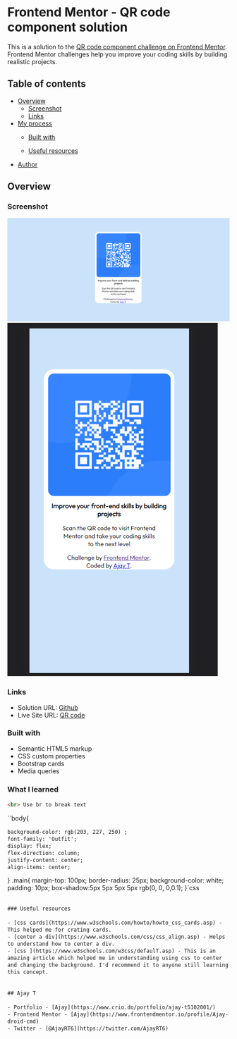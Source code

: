 # Frontend Mentor - QR code component solution

This is a solution to the [QR code component challenge on Frontend Mentor](https://www.frontendmentor.io/challenges/qr-code-component-iux_sIO_H). Frontend Mentor challenges help you improve your coding skills by building realistic projects. 

## Table of contents

- [Overview](#overview)
  - [Screenshot](#screenshot)
  - [Links](#links)
- [My process](#my-process)
  - [Built with](#built-with)

  - [Useful resources](#useful-resources)
- [Author](#author)


## Overview

### Screenshot

![Desktop image](./outputsolution/desk%201.png)
![Mobile view](./outputsolution/mobile%20.png)



### Links

- Solution URL: [Github](https://github.com/Ajay-droid-cmd/Frontend-mentors/tree/master/Challenge%20%231/qr-code-component-main)
- Live Site URL: [QR code](https://qrcode-t71i8yzmm-ajay-droid-cmd.vercel.app/)



### Built with

- Semantic HTML5 markup
- CSS custom properties
- Bootstrap cards
- Media queries 


### What I learned


```html
<br> Use br to break text
```
``body{
    
    background-color: rgb(203, 227, 250) ;
    font-family: 'Outfit';
    display: flex;
    flex-direction: column;
    justify-content: center;
    align-items: center;
}
.main{
    margin-top: 100px;
   border-radius: 25px;
   background-color: white;
   padding: 10px;
   box-shadow:5px 5px 5px 5px rgb(0, 0, 0,0.1);
}`css

```

### Useful resources

- [css cards](https://www.w3schools.com/howto/howto_css_cards.asp) - This helped me for crating cards.
- [center a div](https://www.w3schools.com/css/css_align.asp) - Helps to understand how to center a div.
- [css ](https://www.w3schools.com/w3css/defaulT.asp) - This is an amazing article which helped me in understanding using css to center and changing the background. I'd recommend it to anyone still learning this concept.


## Ajay T

- Portfolio - [Ajay](https://www.crio.do/portfolio/ajay-t5102001/)
- Frontend Mentor - [Ajay](https://www.frontendmentor.io/profile/Ajay-droid-cmd)
- Twitter - [@AjayRT6](https://twitter.com/AjayRT6)


